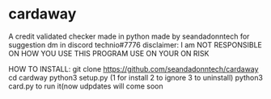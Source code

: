 # cardaway
A credit validated checker
made in python
made by seandadonntech
for suggestion dm in discord technio#7776
disclaimer: I am NOT RESPONSIBLE ON HOW YOU USE THIS PROGRAM USE ON YOUR ON RISK

HOW TO INSTALL:
git clone https://github.com/seandadonntech/cardaway
cd cardway
python3 setup.py (1 for install 2 to ignore 3 to uninstall)
python3 card.py to run it(now udpdates will come soon
